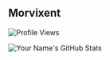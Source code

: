 ## Morvixent

![Profile Views](https://komarev.com/ghpvc/?username=Morvixent)


![Your Name's GitHub Stats](https://github-readme-stats.vercel.app/api?username=Morvixent&show_icons=true&hide_title=true&count_private=true&theme=blue-dark)
